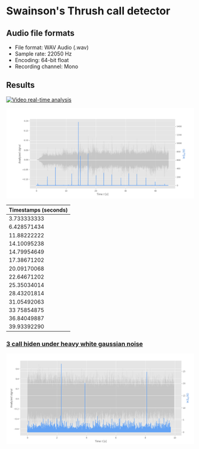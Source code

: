 # Swainson's Thrush call detector

## Audio file formats

- File format: WAV Audio (.wav)
- Sample rate: 22050 Hz
- Encoding: 64-bit float
- Recording channel: Mono

## Results

[![Video real-time analysis](./.github/markdown/SwainsonCall.gif)](https://youtu.be/NUYM1yvVPls "Swainson's Thrush call")

![heavy_noise.wav analysis](./.github/markdown/nature_detection.png)

| Timestamps (seconds) |
| ------------- |
| 3.733333333   |
| 6.428571434   |
| 11.88222222   |
| 14.10095238   |
| 14.79954649   |
| 17.38671202   |
| 20.09170068   |
| 22.64671202   |
| 25.35034014   |
| 28.43201814   |
| 31.05492063   |
| 33 75854875   |
| 36.84049887   |
| 39.93392290   |

### [3 call hiden under heavy white gaussian noise](./audio_files/heavy_noise.wav)
![heavy_noise.wav analysis](./.github/markdown/heavy_noise_detection.png)
